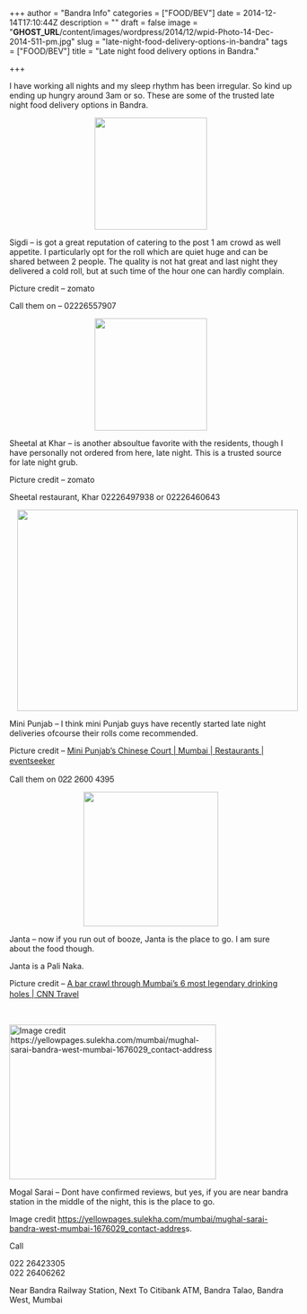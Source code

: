 +++
author = "Bandra Info"
categories = ["FOOD/BEV"]
date = 2014-12-14T17:10:44Z
description = ""
draft = false
image = "__GHOST_URL__/content/images/wordpress/2014/12/wpid-Photo-14-Dec-2014-511-pm.jpg"
slug = "late-night-food-delivery-options-in-bandra"
tags = ["FOOD/BEV"]
title = "Late night food delivery options in Bandra."

+++


<p>I have working all nights and my sleep rhythm has been irregular. So kind up ending up hungry around 3am or so. These are some of the trusted late night food delivery options in Bandra.</p>
<div class="separator" style="clear: both; text-align: center;"><a style="margin-left: 1em; margin-right: 1em;" href="https://i0.wp.com/bandra.info/wp-content/uploads/2014/12/wpid-Photo-20141214171030523.jpg?ssl=1" target="_blank"><img loading="lazy" id="blogsy-1418557292637.387" class="aligncenter" src="https://i0.wp.com/bandra.info/wp-content/uploads/2014/12/wpid-Photo-20141214171030523.jpg?resize=200%2C200&#038;ssl=1" alt="" width="200" height="200" data-recalc-dims="1" /></a></div>
<p>Sigdi &#8211; is got a great reputation of catering to the post 1 am crowd as well appetite. I particularly opt for the roll which are quiet huge and can be shared between 2 people. The quality is not hat great and last night they delivered a cold roll, but at such time of the hour one can hardly complain.</p>
<p>Picture credit &#8211; zomato</p>
<p>Call them on &#8211; 02226557907</p>
<div class="separator" style="clear: both; text-align: center;"><a style="margin-left: 1em; margin-right: 1em;" href="https://i1.wp.com/bandra.info/wp-content/uploads/2014/12/wpid-Photo-20141214171030541.jpg?ssl=1" target="_blank"><img loading="lazy" id="blogsy-1418557292643.9282" class="aligncenter" src="https://i1.wp.com/bandra.info/wp-content/uploads/2014/12/wpid-Photo-20141214171030541.jpg?resize=200%2C200&#038;ssl=1" alt="" width="200" height="200" data-recalc-dims="1" /></a></div>
<p>Sheetal at Khar &#8211; is another absoultue favorite with the residents, though I have personally not ordered from here, late night. This is a trusted source for late night grub.</p>
<p>Picture credit &#8211; zomato</p>
<p>Sheetal restaurant, Khar 02226497938 or 02226460643</p>
<div class="separator" style="clear: both; text-align: center;"><a style="margin-left: 1em; margin-right: 1em;" href="https://i0.wp.com/bandra.info/wp-content/uploads/2014/12/wpid-Photo-20141214171030561.jpg?ssl=1" target="_blank"><img loading="lazy" id="blogsy-1418557292653.6655" class="aligncenter" src="https://i0.wp.com/bandra.info/wp-content/uploads/2014/12/wpid-Photo-20141214171030561.jpg?resize=500%2C359&#038;ssl=1" alt="" width="500" height="359" data-recalc-dims="1" /></a></div>
<p>Mini Punjab &#8211; I think mini Punjab guys have recently started late night deliveries ofcourse their rolls come recommended.</p>
<p>Picture credit &#8211; <a style="line-height: 1.3em;" href="https://eventseeker.com/venue/396036-mini-punjab-s-chinese-court-mumbai" target="_blank">Mini Punjab&#8217;s Chinese Court | Mumbai | Restaurants | eventseeker</a></p>
<p>Call them on <span style="line-height: 17px; color: #222222; font-family: HelveticaNeue, Arial, sans-serif; font-size: 15px; -webkit-tap-highlight-color: rgba(0, 0, 0, 0);">022 2600 4395</span></p>
<div class="separator" style="clear: both; text-align: center;"><a style="margin-left: 1em; margin-right: 1em;" href="https://i2.wp.com/bandra.info/wp-content/uploads/2014/12/wpid-Photo-20141214171030575.jpg?ssl=1" target="_blank"><img loading="lazy" id="blogsy-1418557292654.9236" class="aligncenter" src="https://i2.wp.com/bandra.info/wp-content/uploads/2014/12/wpid-Photo-20141214171030575.jpg?resize=240%2C240&#038;ssl=1" alt="" width="240" height="240" data-recalc-dims="1" /></a></div>
<p>Janta &#8211; now if you run out of booze, Janta is the place to go. I am sure about the food though.</p>
<p>Janta is a Pali Naka.</p>
<p>Picture credit &#8211; <a style="line-height: 1.3em;" href="https://travel.cnn.com/mumbai/none/pub-crawl-born-and-bred-mumbai-bars-108539" target="_blank">A bar crawl through Mumbai&#8217;s 6 most legendary drinking holes | CNN Travel</a></p>
<p>&nbsp;</p>
<p><img loading="lazy" class="aligncenter wp-image-7536 size-full" src="https://i0.wp.com/bandra.info/wp-content/uploads/2014/12/2258_2012_11_28_12_01_42_421_pb270287.png?resize=368%2C276&#038;ssl=1" alt="Image credit https://yellowpages.sulekha.com/mumbai/mughal-sarai-bandra-west-mumbai-1676029_contact-address" width="368" height="276" data-recalc-dims="1" /></p>
<p>Mogal Sarai &#8211; Dont have confirmed reviews, but yes, if you are near bandra station in the middle of the night, this is the place to go.</p>
<p>Image credit <a href="https://yellowpages.sulekha.com/mumbai/mughal-sarai-bandra-west-mumbai-1676029_contact-address">https://yellowpages.sulekha.com/mumbai/mughal-sarai-bandra-west-mumbai-1676029_contact-addres</a>s.</p>
<p><span class="tel-icon"><span class="tel">Call</span></span></p>
<p><span class="tel-icon"><span class="tel">022 26423305</span></span><br />
<span class="tel-icon"><span class="tel">022 26406262</span></span></p>
<div class="res-main-address-text">Near Bandra Railway Station, Next To Citibank ATM, Bandra Talao, Bandra West, Mumbai</div>
<p>&nbsp;</p>
<p>&nbsp;</p>
<p>&nbsp;</p>
<p>&nbsp;</p>




